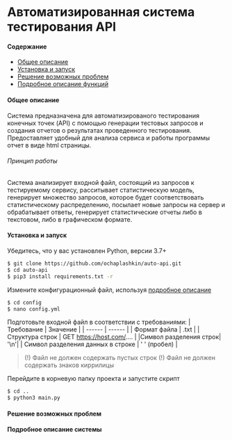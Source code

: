# Автоматизированная система тестирования API
#### Содержание
  - [Общее описание](https://test.com)
  - [Установка и запуск](https://test.com)
  - [Решение возможных проблем](https://test.com)
  - [Подробное описание функций](https://test.com)
#### Общее описание
Система предназначена для автоматизированого тестирования конечных точек (API) с помощью  генерации тестовых запросов и создания отчетов о результатах проведенного тестирования. Предоставляет удобный для анализа сервиса и работы программы отчет в виде html страницы. 
###### Принцип работы
Система анализирует входной файл, состоящий из запросов к тестируемому сервису, расситывает статистическую модель, генерирует множество запросов, которое будет соответствовать статистическому распределению, посылает новые запросы на сервер и обрабатывает ответы, генерирует статистические отчеты либо в текстовом, либо в графическом формате.
#### Установка и запуск
Убедитесь, что у вас установлен Python, версии 3.7+
```sh
$ git clone https://github.com/ochaplashkin/auto-api.git
$ cd auto-api
$ pip3 install requirements.txt -r
```
Измените конфигурационный файл, используя [подробное описание](https://nodejs.org/)
```sh
$ cd config
$ nano config.yml
```
Подготовьте входной файл в соответствии с требованиями:
| Требование | Значение |
| ------ | ------ |
| Формат файла | .txt |
| Структура строк | GET https://host.com/.... |
|Символ разделения строк| '\n'|
| Символ разделения данных в строке | ' '  (пробел) |
> (!) Файл не должен содержать пустых строк
> (!) Файл не должен содержать знаков киррилицы

Перейдите в корневую папку проекта и запустите скрипт
```sh
$ cd ..
$ python3 main.py
```
#### Решение возможных проблем
#### Подробное описание системы
